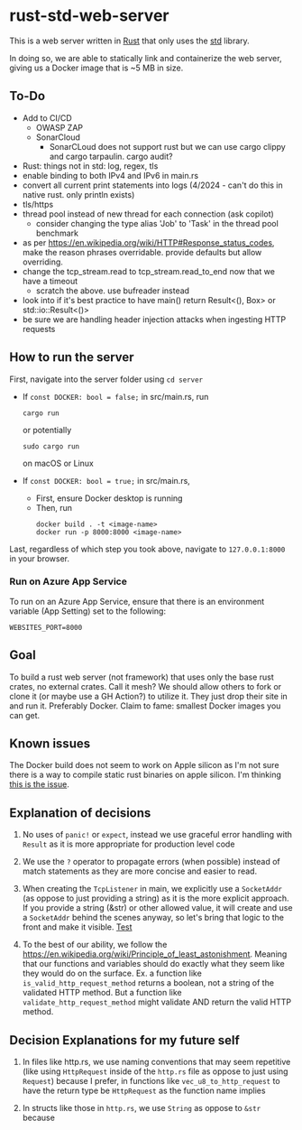 # rust-std-web-server

This is a web server written in [Rust](https://www.rust-lang.org/) that only uses the [std](https://doc.rust-lang.org/std/) library.

In doing so, we are able to statically link and containerize the web server, giving us a
Docker image that is ~5 MB in size.

## To-Do
- Add to CI/CD
    - OWASP ZAP
    - SonarCloud
      - SonarCLoud does not support rust but we can use cargo clippy and cargo tarpaulin. cargo audit?
- Rust: things not in std: log, regex, tls
- enable binding to both IPv4 and IPv6 in main.rs
- convert all current print statements into logs (4/2024 - can't do this in native rust. only println exists)
- tls/https
- thread pool instead of new thread for each connection (ask copilot)
  - consider changing the type alias 'Job' to 'Task' in the thread pool benchmark
- as per https://en.wikipedia.org/wiki/HTTP#Response_status_codes, make the reason phrases overridable. provide defaults but allow overriding.
- change the tcp_stream.read to tcp_stream.read_to_end now that we have a timeout
  - scratch the above. use bufreader instead
- look into if it's best practice to have main() return Result<(), Box<dyn Error>> or std::io::Result<()>
- be sure we are handling header injection attacks when ingesting HTTP requests

## How to run the server

First, navigate into the server folder using `cd server`

- If `const DOCKER: bool = false;` in src/main.rs, run
    ```
    cargo run
    ```

    or potentially

    ```
    sudo cargo run
    ```

    on macOS or Linux

- If `const DOCKER: bool = true;` in src/main.rs, 
    - First, ensure Docker desktop is running
    - Then, run
        ```
        docker build . -t <image-name>
        docker run -p 8000:8000 <image-name>
        ```

Last, regardless of which step you took above, navigate to `127.0.0.1:8000` in your browser.

### Run on Azure App Service

To run on an Azure App Service, ensure that there is an environment variable (App Setting) set to the following:

```
WEBSITES_PORT=8000
```

## Goal
To build a rust web server (not framework) that uses only the base rust crates, no external crates. Call it mesh? We should allow others to fork or clone it (or maybe use a GH Action?) to utilize it. They just drop their site in and run it. Preferably Docker. Claim to fame: smallest Docker images you can get.

## Known issues
The Docker build does not seem to work on Apple silicon as I'm not sure there is a way to compile static rust binaries on apple silicon. I'm thinking [this is the issue](https://stackoverflow.com/questions/76618704/is-it-possible-to-static-link-the-rust-application-when-using-apple-m1).

## Explanation of decisions
1. No uses of `panic!` or `expect`, instead we use graceful error handling with `Result` as it is more appropriate for production level code

1. We use the `?` operator to propagate errors (when possible) instead of match statements as they are more concise and easier to read.

1. When creating the `TcpListener` in main, we explicitly use a `SocketAddr` (as oppose to just providing a string) as it is the more explicit approach. If you provide a string (&str) or other allowed value, it will create and use a `SocketAddr` behind the scenes anyway, so let's bring that logic to the front and make it visible. [Test](server/src/main.rs#L20)

1. To the best of our ability, we follow the https://en.wikipedia.org/wiki/Principle_of_least_astonishment. Meaning that our functions and variables should do exactly what they seem like they would do on the surface. Ex. a function like `is_valid_http_request_method` returns a boolean, not a string of the validated HTTP method. But a function like `validate_http_request_method` might validate AND return the valid HTTP method.


## Decision Explanations for my future self
1. In files like http.rs, we use naming conventions that may seem repetitive (like using `HttpRequest` inside of the `http.rs` file as oppose to just using `Request`) because I prefer, in functions like `vec_u8_to_http_request` to have the return type be `HttpRequest` as the function name implies

1. In structs like those in `http.rs`, we use `String` as oppose to `&str` because
